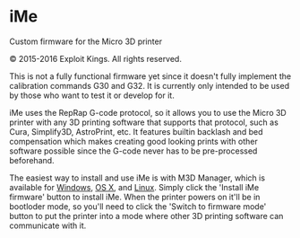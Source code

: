 # iMe
Custom firmware for the Micro 3D printer

© 2015-2016 Exploit Kings. All rights reserved.

This is not a fully functional firmware yet since it doesn't fully implement the calibration commands G30 and G32. It is currently only intended to be used by those who want to test it or develop for it.

iMe uses the RepRap G-code protocol, so it allows you to use the Micro 3D printer with any 3D printing software that supports that protocol, such as Cura, Simplify3D, AstroPrint, etc. It features builtin backlash and bed compensation which makes creating good looking prints with other software possible since the G-code never has to be pre-processed beforehand.

The easiest way to install and use iMe is with M3D Manager, which is available for [Windows](https://raw.githubusercontent.com/donovan6000/iMe/master/M3D%20Manager/M3D%20Manager%20Windows.zip), [OS X](https://raw.githubusercontent.com/donovan6000/iMe/master/M3D%20Manager/M3D%20Manager%20OS%20X.zip), and [Linux](https://raw.githubusercontent.com/donovan6000/iMe/master/M3D%20Manager/M3D%20Manager%20Linux.zip). Simply click the 'Install iMe firmware' button to install iMe. When the printer powers on it'll be in bootloder mode, so you'll need to click the 'Switch to firmware mode' button to put the printer into a mode where other 3D printing software can communicate with it.
